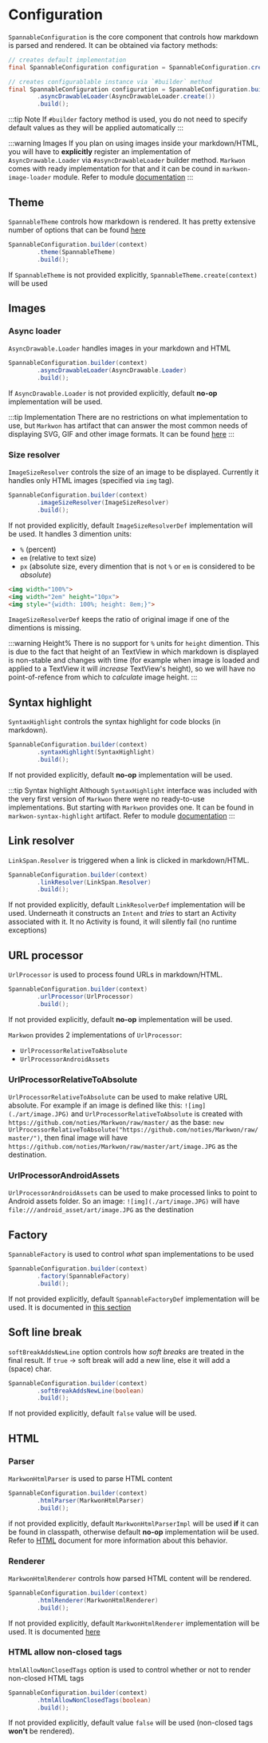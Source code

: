 # Configuration

`SpannableConfiguration` is the core component that controls how markdown is parsed and rendered.
It can be obtained via factory methods:

```java
// creates default implementation
final SpannableConfiguration configuration = SpannableConfiguration.create(context);
```

```java
// creates configurablable instance via `#builder` method
final SpannableConfiguration configuration = SpannableConfiguration.builder(context)
        .asyncDrawableLoader(AsyncDrawableLoader.create())
        .build();
```

:::tip Note
If `#builder` factory method is used, you do not need to specify default
values as they will be applied automatically
:::

:::warning Images
If you plan on using images inside your markdown/HTML, you will have to **explicitly**
register an implementation of `AsyncDrawable.Loader` via `#asyncDrawableLoader` builder method.
`Markwon` comes with ready implementation for that and it can be cound in 
`markwon-image-loader` module. Refer to module [documentation](/docs/image-loader.md)
:::

## Theme

`SpannableTheme` controls how markdown is rendered. It has pretty extensive number of
options that can be found [here](/docs/theme.md)

```java
SpannableConfiguration.builder(context)
        .theme(SpannableTheme)
        .build();
```

If `SpannableTheme` is not provided explicitly, `SpannableTheme.create(context)` will be used

## Images

### Async loader

`AsyncDrawable.Loader` handles images in your markdown and HTML

```java
SpannableConfiguration.builder(context)
        .asyncDrawableLoader(AsyncDrawable.Loader)
        .build();
```

If `AsyncDrawable.Loader` is not provided explicitly, default **no-op** implementation will be used.

:::tip Implementation
There are no restrictions on what implementation to use, but `Markwon` has artifact that can
answer the most common needs of displaying SVG, GIF and other image formats. It can be found [here](/docs/image-loader.md)
:::

### Size resolver <Badge text="1.0.1" />

`ImageSizeResolver` controls the size of an image to be displayed. Currently it
handles only HTML images (specified via `img` tag).

```java
SpannableConfiguration.builder(context)
        .imageSizeResolver(ImageSizeResolver)
        .build();
```

If not provided explicitly, default `ImageSizeResolverDef` implementation will be used.
It handles 3 dimention units:
* `%` (percent)
* `em` (relative to text size)
* `px` (absolute size, every dimention that is not `%` or `em` is considered to be _absolute_)

```html
<img width="100%">
<img width="2em" height="10px">
<img style="{width: 100%; height: 8em;}">
```

`ImageSizeResolverDef` keeps the ratio of original image if one of the dimentions is missing.

:::warning Height%
There is no support for `%` units for `height` dimention. This is due to the fact that
height of an TextView in which markdown is displayed is non-stable and changes with time
(for example when image is loaded and applied to a TextView it will _increase_ TextView's height),
so we will have no point-of-refence from which to _calculate_ image height.
:::

## Syntax highlight

`SyntaxHighlight` controls the syntax highlight for code blocks (in markdown).

```java
SpannableConfiguration.builder(context)
        .syntaxHighlight(SyntaxHighlight)
        .build();
```

If not provided explicitly, default **no-op** implementation will be used.

:::tip Syntax highlight
Although `SyntaxHighlight` interface was included with the very first version
of `Markwon` there were no ready-to-use implementations. But starting with <Badge text="1.1.0" /> 
`Markwon` provides one. It can be found in `markwon-syntax-highlight` artifact. Refer
to module [documentation](/docs/syntax-highlight.md)
:::

## Link resolver

`LinkSpan.Resolver` is triggered when a link is clicked in markdown/HTML.

```java
SpannableConfiguration.builder(context)
        .linkResolver(LinkSpan.Resolver)
        .build();
```

If not provided explicitly, default `LinkResolverDef` implementation will be used.
Underneath it constructs an `Intent` and _tries_ to start an Activity associated with it.
It no Activity is found, it will silently fail (no runtime exceptions)

## URL processor

`UrlProcessor` is used to process found URLs in markdown/HTML.

```java
SpannableConfiguration.builder(context)
        .urlProcessor(UrlProcessor)
        .build();
```

If not provided explicitly, default **no-op** implementation will be used.

`Markwon` provides 2 implementations of `UrlProcessor`:
* `UrlProcessorRelativeToAbsolute`
* `UrlProcessorAndroidAssets`

### UrlProcessorRelativeToAbsolute

`UrlProcessorRelativeToAbsolute` can be used to make relative URL absolute. For example if an image is
defined like this: `![img](./art/image.JPG)` and `UrlProcessorRelativeToAbsolute`
is created with `https://github.com/noties/Markwon/raw/master/` as the base: 
`new UrlProcessorRelativeToAbsolute("https://github.com/noties/Markwon/raw/master/")`,
then final image will have `https://github.com/noties/Markwon/raw/master/art/image.JPG`
as the destination.

### UrlProcessorAndroidAssets

`UrlProcessorAndroidAssets` can be used to make processed links to point to Android assets folder.
So an image: `![img](./art/image.JPG)` will have `file:///android_asset/art/image.JPG` as the
destination

## Factory <Badge text="1.1.0" />

`SpannableFactory` is used to control _what_ span implementations to be used

```java
SpannableConfiguration.builder(context)
        .factory(SpannableFactory)
        .build();
```

If not provided explicitly, default `SpannableFactoryDef` implementation will be used. It is documented
in [this section](/docs/factory.md)

## Soft line break <Badge text="1.1.1" />

`softBreakAddsNewLine` option controls how _soft breaks_ are treated in the final result.
If `true` -> soft break will add a new line, else it will add a ` ` (space) char.

```java
SpannableConfiguration.builder(context)
        .softBreakAddsNewLine(boolean)
        .build();
```

If not provided explicitly, default `false` value will be used.

<Link name="commonmark-spec#soft-break" displayName="Commonmark specification" />

## HTML <Badge text="2.0.0" />

### Parser

`MarkwonHtmlParser` is used to parse HTML content

```java
SpannableConfiguration.builder(context)
        .htmlParser(MarkwonHtmlParser)
        .build();
```

if not provided explicitly, default `MarkwonHtmlParserImpl` will be used
**if** it can be found in classpath, otherwise default **no-op** implementation
wiil be used. Refer to [HTML](/docs/html.md#parser) document for more information about this behavior.

### Renderer

`MarkwonHtmlRenderer` controls how parsed HTML content will be rendered.

```java
SpannableConfiguration.builder(context)
        .htmlRenderer(MarkwonHtmlRenderer)
        .build();
```

If not provided explicitly, default `MarkwonHtmlRenderer` implementation will be used.
It is documented [here](/docs/html.md#renderer)

### HTML allow non-closed tags

`htmlAllowNonClosedTags` option is used to control whether or not to
render non-closed HTML tags

```java
SpannableConfiguration.builder(context)
        .htmlAllowNonClosedTags(boolean)
        .build();
```

If not provided explicitly, default value `false` will be used (non-closed tags **won't** be rendered).
